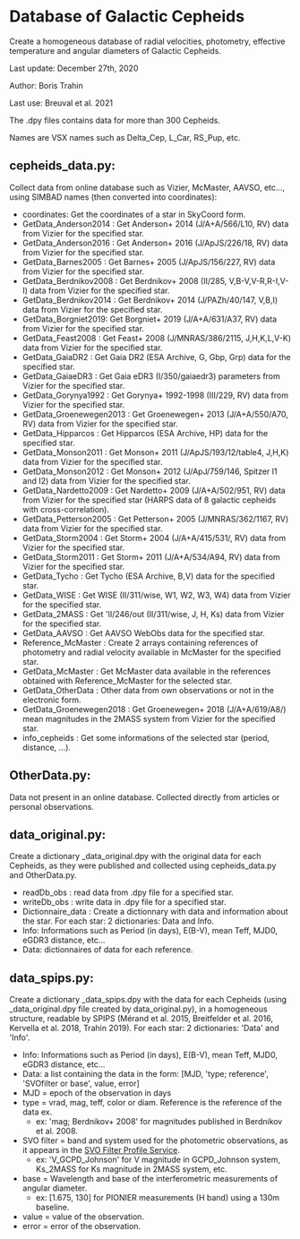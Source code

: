 # Database of Galactic Cepheids

Create a homogeneous database of radial velocities, photometry, effective temperature and angular diameters of Galactic Cepheids.

Last update: December 27th, 2020

Author: Boris Trahin

Last use: Breuval et al. 2021

The .dpy files contains data for more than 300 Cepheids.

Names are VSX names such as Delta_Cep, L_Car, RS_Pup, etc.

## cepheids_data.py:
Collect data from online database such as Vizier, McMaster, AAVSO, etc..., using SIMBAD names (then converted into coordinates):
* coordinates: Get the coordinates of a star in SkyCoord form.
* GetData_Anderson2014 : Get Anderson+ 2014 (J/A+A/566/L10, RV) data from Vizier for the specified star.
* GetData_Anderson2016 : Get Anderson+ 2016 (J/ApJS/226/18, RV) data from Vizier for the specified star.
* GetData_Barnes2005 : Get Barnes+ 2005 (J/ApJS/156/227, RV) data from Vizier for the specified star.
* GetData_Berdnikov2008 : Get Berdnikov+ 2008 (II/285, V,B-V,V-R,R-I,V-I) data from Vizier for the specified star.
* GetData_Berdnikov2014 : Get Berdnikov+ 2014 (J/PAZh/40/147, V,B,I) data from Vizier for the specified star.
* GetData_Borgniet2019: Get Borgniet+ 2019 (J/A+A/631/A37, RV) data from Vizier for the specified star.
* GetData_Feast2008 : Get Feast+ 2008 (J/MNRAS/386/2115, J,H,K,L,V-K) data from Vizier for the specified star.
* GetData_GaiaDR2 : Get Gaia DR2 (ESA Archive, G, Gbp, Grp) data for the specified star.
* GetData_GaiaeDR3 : Get Gaia eDR3 (I/350/gaiaedr3) parameters from Vizier for the specified star.
* GetData_Gorynya1992 : Get Gorynya+ 1992-1998 (III/229, RV) data from Vizier for the specified star.
* GetData_Groenewegen2013 : Get Groenewegen+ 2013 (J/A+A/550/A70, RV) data from Vizier for the specified star.
* GetData_Hipparcos : Get Hipparcos (ESA Archive, HP) data for the specified star.
* GetData_Monson2011 : Get Monson+ 2011 (J/ApJS/193/12/table4, J,H,K) data from Vizier for the specified star.
* GetData_Monson2012 : Get Monson+ 2012 (J/ApJ/759/146, Spitzer I1 and I2) data from Vizier for the specified star.
* GetData_Nardetto2009 : Get Nardetto+ 2009 (J/A+A/502/951, RV) data from Vizier for the specified star (HARPS data of 8 galactic cepheids with cross-correlation).
* GetData_Petterson2005 : Get Petterson+ 2005 (J/MNRAS/362/1167, RV) data from Vizier for the specified star.
* GetData_Storm2004 : Get Storm+ 2004 (J/A+A/415/531/, RV) data from Vizier for the specified star.
* GetData_Storm2011 : Get Storm+ 2011 (J/A+A/534/A94, RV) data from Vizier for the specified star.
* GetData_Tycho : Get Tycho (ESA Archive, B,V) data for the specified star.
* GetData_WISE : Get WISE (II/311/wise, W1, W2, W3, W4) data from Vizier for the specified star.
* GetData_2MASS : Get 'II/246/out (II/311/wise, J, H, Ks) data from Vizier for the specified star.
* GetData_AAVSO : Get AAVSO WebObs data for the specified star.
* Reference_McMaster : Create 2 arrays containing references of photometry and radial velocity available in McMaster for the specified star.
* GetData_McMaster : Get McMaster data available in the references obtained with Reference_McMaster for the selected star.
* GetData_OtherData : Other data from own observations or not in the electronic form.
* GetData_Groenewegen2018 : Get Groenewegen+ 2018 (J/A+A/619/A8/) mean magnitudes in the 2MASS system from Vizier for the specified star.
* info_cepheids : Get some informations of the selected star (period, distance, ...).


## OtherData.py:
Data not present in an online database. Collected directly from articles or personal observations.


## data_original.py:
Create a dictionary \_data_original.dpy with the original data for each Cepheids, as they were published and collected using cepheids_data.py and OtherData.py.
* readDb_obs : read data from .dpy file for a specified star.
* writeDb_obs : write data in .dpy file for a specified star.
* Dictionnaire_data : Create a dictionnary with data and information about the star.
For each star: 2 dictionaries: Data and Info.
* Info: Informations such as Period (in days), E(B-V), mean Teff, MJD0, eGDR3 distance, etc...
* Data: dictionnaires of data for each reference.


## data_spips.py:
Create a dictionary \_data_spips.dpy with the data for each Cepheids (using \_data_original.dpy file created by data_original.py), in a homogeneous structure, readable by SPIPS (Mérand et al. 2015, Breitfelder et al. 2016, Kervella et al. 2018, Trahin 2019).
For each star: 2 dictionaries: 'Data' and 'Info'.
* Info: Informations such as Period (in days), E(B-V), mean Teff, MJD0, eGDR3 distance, etc...
* Data: a list containing the data in the form: \[MJD, 'type; reference', 'SVOfilter or base', value, error]
* MJD = epoch of the observation in days
* type = vrad, mag, teff, color or diam. Reference is the reference of the data ex.
	* ex: 'mag; Berdnikov+ 2008' for magnitudes published in Berdnikov et al. 2008.
* SVO filter = band and system used for the photometric observations, as it appears in the [SVO Filter Profile Service](http://svo2.cab.inta-csic.es/theory/fps/).
	* ex: 'V_GCPD_Johnson' for V magnitude in GCPD_Johnson system, Ks_2MASS for Ks magnitude in 2MASS system, etc.
* base = Wavelength and base of the interferometric measurements of angular diameter.
	* ex: \[1.675, 130] for PIONIER measurements (H band) using a 130m baseline.
* value = value of the observation.
* error = error of the observation.
